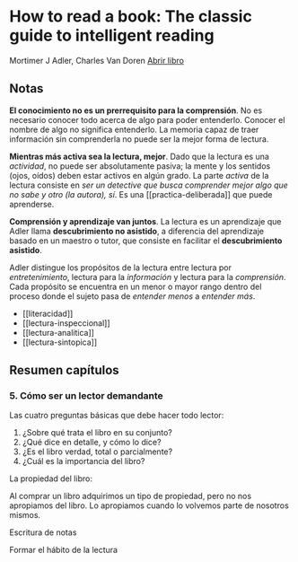 # How to read a book: The classic guide to intelligent reading
Mortimer J Adler, Charles Van Doren
[Abrir libro](/Users/sabhz/archivo/notas/librero/adler2014.epub)

## Notas

**El conocimiento no es un prerrequisito para la comprensión**. No es necesario conocer todo acerca de algo para poder entenderlo. Conocer el nombre de algo no significa entenderlo. La memoria capaz de traer información sin comprenderla no puede ser la mejor forma de lectura.

**Mientras más activa sea la lectura, mejor**. Dado que la lectura es una *actividad*, no puede ser absolutamente pasiva; la mente y los sentidos (ojos, oídos) deben estar activos en algún grado. La parte *activa* de la lectura consiste en *ser un detective que busca comprender mejor algo que no sabe y otro (la autora), sí*. Es una [[practica-deliberada]] que puede aprenderse.

**Comprensión y aprendizaje van juntos**. La lectura es un aprendizaje que Adler llama **descubrimiento no asistido**, a diferencia del aprendizaje basado en un maestro o tutor, que consiste en facilitar el **descubrimiento asistido**.

Adler distingue los propósitos de la lectura entre lectura por *entretenimiento*, lectura para la *información* y lectura para la *comprensión*. Cada propósito se encuentra en un menor o mayor rango dentro del proceso donde el sujeto pasa de *entender menos* a *entender más*.

- [[literacidad]]
- [[lectura-inspeccional]]
- [[lectura-analitica]]
- [[lectura-sintopica]]

## Resumen capítulos

### 5. Cómo ser un lector demandante

Las cuatro preguntas básicas que debe hacer todo lector:

1. ¿Sobre qué trata el libro en su conjunto?
2. ¿Qué dice en detalle, y cómo lo dice?
3. ¿Es el libro verdad, total o parcialmente?
4. ¿Cuál es la importancia del libro?

La propiedad del libro:

Al comprar un libro adquirimos un tipo de propiedad, pero no nos apropiamos del libro. Lo apropiamos cuando lo volvemos parte de nosotros mismos.

Escritura de notas

Formar el hábito de la lectura
